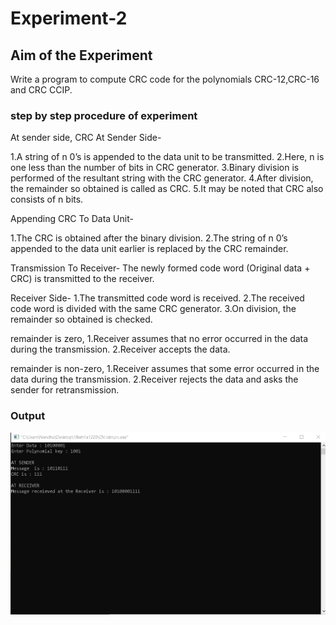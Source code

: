 
# Experiment-2

## Aim of the Experiment
Write a program to compute CRC code for the polynomials CRC-12,CRC-16 and CRC CCIP.

### step by step procedure of experiment
At sender side,
CRC At Sender Side-

1.A string of n 0’s is appended to the data unit to be transmitted.
2.Here, n is one less than the number of bits in CRC generator.
3.Binary division is performed of the resultant string with the CRC generator.
4.After division, the remainder so obtained is called as CRC.
5.It may be noted that CRC also consists of n bits.

Appending CRC To Data Unit-

1.The CRC is obtained after the binary division.
2.The string of n 0’s appended to the data unit earlier is replaced by the CRC remainder.

Transmission To Receiver-
The newly formed code word (Original data + CRC) is transmitted to the receiver.

Receiver Side-
1.The transmitted code word is received.
2.The received code word is divided with the same CRC generator.
3.On division, the remainder so obtained is checked.

remainder is zero,
1.Receiver assumes that no error occurred in the data during the transmission.
2.Receiver accepts the data.

remainder is non-zero,
1.Receiver assumes that some error occurred in the data during the transmission.
2.Receiver rejects the data and asks the sender for retransmission.

### Output
![output](crc.png)
